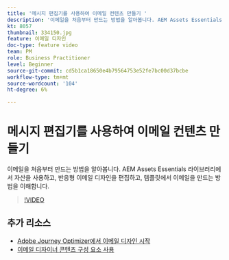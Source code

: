 ```yaml
---
title: '메시지 편집기를 사용하여 이메일 컨텐츠 만들기 '
description: '이메일을 처음부터 만드는 방법을 알아봅니다. AEM Assets Essentials 라이브러리에서 자산을 사용하고, 반응형 이메일 디자인을 편집하고, 템플릿에서 이메일을 만드는 방법을 이해합니다. '
kt: 8057
thumbnail: 334150.jpg
feature: 이메일 디자인
doc-type: feature video
team: PM
role: Business Practitioner
level: Beginner
source-git-commit: cd5b1ca18650e4b79564753e52fe7bc00d37bcbe
workflow-type: tm+mt
source-wordcount: '104'
ht-degree: 6%

---
```



# 메시지 편집기를 사용하여 이메일 컨텐츠 만들기

이메일을 처음부터 만드는 방법을 알아봅니다. AEM Assets Essentials 라이브러리에서 자산을 사용하고, 반응형 이메일 디자인을 편집하고, 템플릿에서 이메일을 만드는 방법을 이해합니다.

>[!VIDEO](https://video.tv.adobe.com/v/334150?quality=12)

## 추가 리소스

* [Adobe Journey Optimizer에서 이메일 디자인 시작](https://experienceleague.adobe.com/docs/journey-optimizer/using/create-messages/email-designer/design-emails.html)
* [이메일 디자이너 콘텐츠 구성 요소 사용](https://experienceleague.adobe.com/docs/journey-optimizer/using/create-messages/email-designer/design-emails.html)
